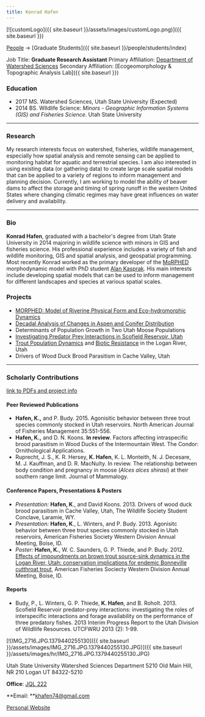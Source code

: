 ```yaml
---
title: Konrad Hafen
---
```


[![customLogo]({{ site.baseurl }}/assets/images/customLogo.png)]({{ site.baseurl }})

[People]({{site.baseurl}}/people/index) -> [Graduate Students]({{ site.baseurl }}/people/students/index)

Job Title: **Graduate Research Assistant**
Primary Affiliation: [Department of Watershed Sciences](http://qcnr.usu.edu/wats/)
Secondary Affiliation: [Ecogeomorphology & Topographic Analysis Lab]({{ site.baseurl }})

### Education

- 2017 MS. Watershed Sciences, Utah State University (Expected)
- 2014 BS. WIldlife Science: *Minors - Geographic Information Systems (GIS) and Fisheries Science*. Utah State University

------

### Research

My research interests focus on watershed, fisheries, wildlife management, especially how spatial analysis and remote sensing can be applied to monitoring habitat for aquatic and terrestrial species. I am also interested in using existing data (or gathering data) to create large scale spatial models that can be applied to a variety of regions to inform management and planning decision. Currently,  I am working to model the ability of beaver dams to affect the storage and timing of spring runoff in the western United States where changing climatic regimes may have great influences on water delivery and availability. 

------

### Bio

**Konrad Hafen**, graduated with a bachelor's degree from Utah State University in 2014 majoring in wildlife science with minors in GIS and fisheries science. His professional experience includes a variety of fish and wildlife monitoring, GIS and spatial analysis, and geospatial programming. Most recently Konrad worked as the primary developer of the [MoRPHED](https://github.com/morphed/MoRPHED) morphodynamic model with PhD student [Alan Kasprak](http://www.alankasprak.org/). His main interests include developing spatial models that can be used to inform management for different landscapes and species at various spatial scales. 

### Projects

- [MORPHED: Model of Riverine Physical Form and Eco-hydromorphic Dynamics](http://morphed.joewheaton.org/)
- [Decadal Analysis of Changes in Aspen and Conifer Distribution](https://sites.google.com/site/konradhafengis/undergraduate-research/aspen-conifer-succession)
- Determinants of Population Growth in Two Utah Moose Populations
- [Investigating Predator Prey Interactions in Scofield Reservoir, Utah](http://www.usu.edu/fel/research/scofield-reservoir/)
- [Trout Population Dynamics](http://www.usu.edu/fel/research/logan-river/) and [Biotic Resistance](http://www.usu.edu/fel/research/righthand-fork/) in the Logan River, Utah
- Drivers of Wood Duck Brood Parasitism in Cache Valley, Utah

------

### Scholarly Contributions

[link to PDFs and project info](https://sites.google.com/site/konradhafengis/papers-presentations-reports)

#### Peer Reviewed Publications

- **Hafen, K.,** and P. Budy. 2015. Agonisitic behavior between three trout species commonly stocked in Utah reservoirs. North American Journal of Fisheries Management 35:551-556. 
- **Hafen, K.,** and D. N. Koons. **In review**. Factors affecting intraspecific brood parasitism in Wood Ducks of the Intermountain West. The Condor: Ornithological Applications.
- Ruprecht, J. S., K. R. Hersey, **K. Hafen**, K. L. Monteith, N. J. Decesare, M. J. Kauffman, and D. R. MacNulty. In review. The relationship between body condition and pregnancy in moose (*Alces alces shirasi*) at their southern range limit. Journal of Mammalogy.

#### Conference Papers, Presentations & Posters

- *Presentation:*  **Hafen, K**., and David Koons. 2013. Drivers of wood duck brood parasitism in Cache Valley, Utah, The Wildlife Society Student Conclave, Laramie, WY.
- *Presentation:* **Hafen, K**., L. Winters, and P. Budy. 2013. Agonisitc behavior between three trout species commonly stocked in Utah reservoirs, American Fisheries Society Western Division Annual Meeting, Boise, ID. 
- *Poster:*  **Hafen, K.**, W. C. Saunders, G. P. Thiede, and P. Budy. 2012. [Effects of impoundments on brown trout source-sink dynamics in the Logan River, Utah: conservation implications for endemic Bonneville cutthroat trout](https://sites.google.com/site/konradhafengis/undergraduate-research/brown-trout-source-sink-dynamics), American Fisheries Sociecty Western Division Annual Meeting, Boise, ID.

#### Reports

- Budy, P., L. Winters, G. P. Thiede, **K. Hafen**, and B. Roholt. 2013. Scofield Reservoir predator-prey interactions: investigating the roles of interspecific interactions and forage availability on the performance of three predatory fishes. 2013 Interim Progress Report to the Utah Division of Wildllife Resources. UTCFWRU 2013 (2): 1-99.



[![IMG_2716.JPG.1379440255130]({{ site.baseurl }}/assets/images/IMG_2716.JPG.1379440255130.JPG)]({{ site.baseurl }}/assets/images/hr/IMG_2716.JPG.1379440255130.JPG)

Utah State University
Watershed Sciences Department
5210 Old Main Hill, NR 210
Logan UT 84322-5210

**Office**:  [JQL 222](http://www.usu.edu/map/index.cfm?id=47)

**Email: **khafen74@gmail.com

[Personal Website](http://khafen74.github.io/)

